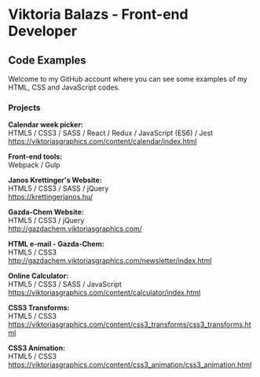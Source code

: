 # Viktoria Balazs - Front-end Developer
## Code Examples
Welcome to my GitHub account where you can see some examples of my HTML, CSS and JavaScript codes.

### Projects

**Calendar week picker:**<br/>
HTML5 / CSS3 / SASS / React / Redux / JavaScript (ES6) / Jest<br/>
https://viktoriasgraphics.com/content/calendar/index.html

**Front-end tools:**<br/>
Webpack / Gulp<br/>

**Janos Krettinger's Website:**<br/>
HTML5 / CSS3 / SASS / jQuery<br/>
https://krettingerjanos.hu/

**Gazda-Chem Website:**<br/>
HTML5 / CSS3 / jQuery<br/>
http://gazdachem.viktoriasgraphics.com/

**HTML e-mail - Gazda-Chem:**<br/>
HTML5 / CSS3<br/>
http://gazdachem.viktoriasgraphics.com/newsletter/index.html

**Online Calculator:**<br/>
HTML5 / CSS3 / SASS / JavaScript<br/>
https://viktoriasgraphics.com/content/calculator/index.html

**CSS3 Transforms:**<br/>
HTML5 / CSS3<br/>
https://viktoriasgraphics.com/content/css3_transforms/css3_transforms.html

**CSS3 Animation:**<br/>
HTML5 / CSS3<br/>
https://viktoriasgraphics.com/content/css3_animation/css3_animation.html
